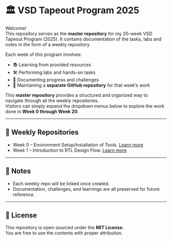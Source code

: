 # 🏛️ VSD Tapeout Program 2025

Welcome!  
This repository serves as the **master repository** for my 20-week VSD Tapeout Program (2025). It contains documentation of the tasks, labs and notes in the form of a weekly repository.

Each week of this program involves:
- 📚 Learning from provided resources  
- 🛠️ Performing labs and hands-on tasks  
- 📝 Documenting progress and challenges  
- 💾 Maintaining a **separate GitHub repository** for that week’s work  

This **master repository** provides a structured and organized way to navigate through all the weekly repositories.  
Visitors can simply expand the dropdown menus below to explore the work done in **Week 0 through Week 20**.

---

## 📑 Weekly Repositories
- Week 0 – Environment Setup/Installation of Tools. [Learn more](https://github.com/BitopanBaishya/VSD-Tapeout-Program-2025---Week-0/blob/main/README.md)
- Week 1 – Introduction to RTL Design Flow. [Learn more](https://github.com/BitopanBaishya/VSD-Tapeout-Program-2025---Week-1/blob/main/README.md)

---

## 📌 Notes
- Each weekly repo will be linked once created.  
- Documentation, challenges, and learnings are all preserved for future reference.  

---

## 📜 License
This repository is open-sourced under the **MIT License**.  
You are free to use the contents with proper attribution.  

